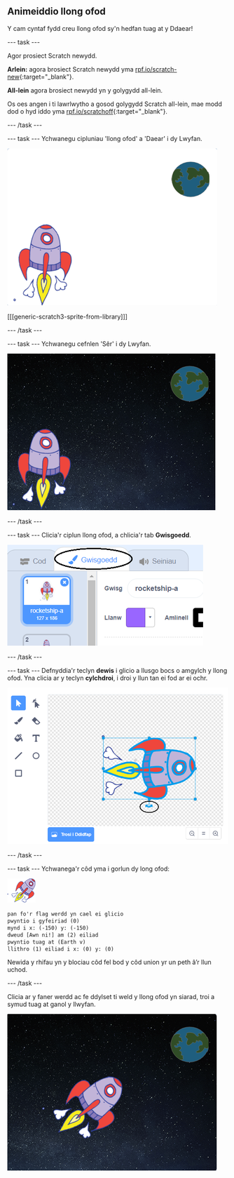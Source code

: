 ## Animeiddio llong ofod

Y cam cyntaf fydd creu llong ofod sy'n hedfan tuag at y Ddaear!

\--- task \---

Agor prosiect Scratch newydd.

**Arlein:** agora brosiect Scratch newydd yma [rpf.io/scratch-new](http://rpf.io/scratchon){:target="_blank"}.

**All-lein** agora brosiect newydd yn y golygydd all-lein.

Os oes angen i ti lawrlwytho a gosod golygydd Scratch all-lein, mae modd dod o hyd iddo yma [rpf.io/scratchoff](http://rpf.io/scratchoff){:target="_blank"}.

\--- /task \---

\--- task \--- Ychwanegu cipluniau 'llong ofod' a 'Daear' i dy Lwyfan.

![Cipluniau llong ofod a Daear](images/space-sprites.png)

[[[generic-scratch3-sprite-from-library]]]

\--- /task \---

\--- task \--- Ychwanegu cefnlen 'Sêr' i dy Lwyfan.

![Cefnlen gofod](images/space-backdrop.png)

\--- /task \---

\--- task \--- Clicia'r ciplun llong ofod, a chlicia'r tab **Gwisgoedd**.

![Gwisg corlun](images/space-costume.png)

\--- /task \---

\--- task \--- Defnyddia'r teclyn **dewis** i glicio a llusgo bocs o amgylch y llong ofod. Yna clicia ar y teclyn **cylchdroi**, i droi y llun tan ei fod ar ei ochr.

![Troi gwisg](images/space-rotate.png)

\--- /task \---

\--- task \--- Ychwanega'r côd yma i gorlun dy long ofod:

![Corlun llong ofod](images/sprite-spaceship.png)

```blocks3
pan fo'r flag werdd yn cael ei glicio
pwyntio i gyfeiriad (0)
mynd i x: (-150) y: (-150)
dweud [Awn ni!] am (2) eiliad
pwyntio tuag at (Earth v)
llithro (1) eiliad i x: (0) y: (0)
```

Newida y rhifau yn y blociau côd fel bod y côd union yr un peth â’r llun uchod.

\--- /task \---

Clicia ar y faner werdd ac fe ddylset ti weld y llong ofod yn siarad, troi a symud tuag at ganol y llwyfan.

![Profi animeiddiad llong ofod](images/space-animate-stage.png)